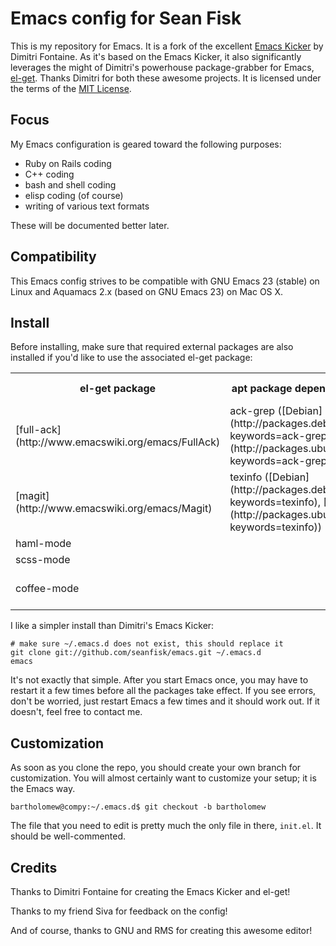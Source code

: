 Emacs config for Sean Fisk
==========================

This is my repository for Emacs. It is a fork of the excellent [Emacs Kicker](https://github.com/dimitri/emacs-kicker) by Dimitri Fontaine. As it's based on the Emacs Kicker, it also significantly leverages the might of Dimitri's powerhouse package-grabber for Emacs, [el-get](https://github.com/dimitri/el-get). Thanks Dimitri for both these awesome projects. It is licensed under the terms of the [MIT License](http://www.opensource.org/licenses/mit-license.php).

Focus
-----

My Emacs configuration is geared toward the following purposes:

* Ruby on Rails coding
* C++ coding
* bash and shell coding
* elisp coding (of course)
* writing of various text formats

These will be documented better later.

Compatibility
-------------

This Emacs config strives to be compatible with GNU Emacs 23 (stable) on Linux and Aquamacs 2.x (based on GNU Emacs 23) on Mac OS X.

Install
-------

Before installing, make sure that required external packages are also installed if you'd like to use the associated el-get package:

<table>
  <tr>
    <th>el-get package</th>
    <th>apt package dependencies(Debian)</th>
    <th>homebrew package dependencies(Mac OS X)</th>
    <th>Ruby gem</th>
    <th>Other</th>
  </tr>
  <tr>
    <td>[full-ack](http://www.emacswiki.org/emacs/FullAck)</td>
    <td>ack-grep ([Debian](http://packages.debian.org/search?keywords=ack-grep), [Ubuntu](http://packages.ubuntu.com/search?keywords=ack-grep))</td>
    <td>[ack](https://github.com/mxcl/homebrew/blob/master/Library/Formula/ack.rb)</td>
    <td></td>
    <td></td>
  </tr>
  <tr>
    <td>[magit](http://www.emacswiki.org/emacs/Magit)</td>
    <td>texinfo ([Debian](http://packages.debian.org/search?keywords=texinfo), [Ubuntu](http://packages.ubuntu.com/search?keywords=texinfo))</td>
    <td>[texinfo](https://github.com/mxcl/homebrew/blob/master/Library/Formula/texinfo.rb)</td>
    <td></td>
    <td></td>
  </tr>
  <tr>
    <td>haml-mode</td>
    <td></td>
    <td></td>
    <td>haml</td>
    <td></td>
  </tr>
  <tr>
    <td>scss-mode</td>
    <td></td>
    <td></td>
    <td>sass</td>
    <td></td>
  </tr>
  <tr>
    <td>coffee-mode</td>
    <td></td>
    <td></td>
    <td></td>
    <td>[nmp install coffee-script](http://jashkenas.github.com/coffee-script/)</td>
  </tr>
</table>

I like a simpler install than Dimitri's Emacs Kicker:

    # make sure ~/.emacs.d does not exist, this should replace it
    git clone git://github.com/seanfisk/emacs.git ~/.emacs.d
    emacs
    
It's not exactly that simple. After you start Emacs once, you may have to restart it a few times before all the packages take effect. If you see errors, don't be worried, just restart Emacs a few times and it should work out. If it doesn't, feel free to contact me.

Customization
-------------

As soon as you clone the repo, you should create your own branch for customization. You will almost certainly want to customize your setup; it is the Emacs way.

    bartholomew@compy:~/.emacs.d$ git checkout -b bartholomew
    
The file that you need to edit is pretty much the only file in there, `init.el`. It should be well-commented.

Credits
-------

Thanks to Dimitri Fontaine for creating the Emacs Kicker and el-get!

Thanks to my friend Siva for feedback on the config!

And of course, thanks to GNU and RMS for creating this awesome editor!

